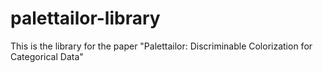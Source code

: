 # palettailor-library
This is the library for the paper "Palettailor: Discriminable Colorization for Categorical Data"
